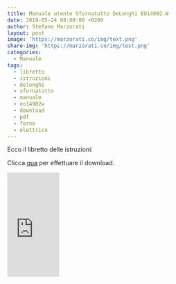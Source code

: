 ```yaml
---
title: Manuale utente Sfornatutto DeLonghi EO14902.W
date: 2019-05-24 08:00:00 +0200
author: Stefano Marzorati
layout: post
image: 'https://marzorati.co/img/text.png'
share-img: 'https://marzorati.co/img/text.png'
categories:
  - Manuale
tags:
  - libretto
  - istruzioni
  - delonghi
  - sfornatutto
  - manuale
  - eo14902w
  - download
  - pdf
  - forno
  - elettrico
---
```

Ecco il libretto delle istruzioni:   

Clicca <a href="https://marzorati.co/download/Manuale_Istruzioni_EO14902.W.pdf" target="_blank">qua</a> per effettuare il download.   

<iframe style="width:120px;height:240px;" marginwidth="0" marginheight="0" scrolling="no" frameborder="0" src="https://rcm-eu.amazon-adsystem.com/e/cm?ref=qf_sp_asin_til&t=marzoratiamaz-21&m=amazon&o=29&p=8&l=as1&IS2=1&asins=B00OUDBTAI&linkId=83b219f08b07f328167ff946420e38c4&bc1=ffffff&lt1=_blank&fc1=333333&lc1=0066c0&bg1=ffffff&f=ifr">
</iframe>
